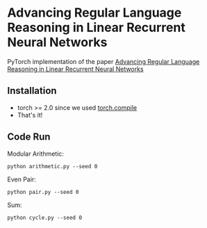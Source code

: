 # Advancing Regular Language Reasoning in Linear Recurrent Neural Networks

PyTorch implementation of the paper [Advancing Regular Language Reasoning in Linear Recurrent Neural Networks](https://arxiv.org/abs/2309.07412)

## Installation
* torch >= 2.0 since we used [torch.compile](https://pytorch.org/tutorials/intermediate/torch_compile_tutorial.html)
* That's it!


## Code Run

Modular Arithmetic:
```
python arithmetic.py --seed 0
```

Even Pair:
```
python pair.py --seed 0
```

Sum:
```
python cycle.py --seed 0
```
